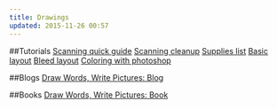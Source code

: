 ```yaml
---
title: Drawings
updated: 2015-11-26 00:57
---
```

##Tutorials
[Scanning quick guide](http://dw-wp.com/resources/cartooning-quickguides/quickguides-scanning/)
[Scanning cleanup](http://dw-wp.com/resources/cartooning-quickguides/quickguides-cleanup/)
[Supplies list](http://dw-wp.com/resources/cartooning-quickguides/supplies-list/)
[Basic layout](http://dw-wp.com/resources/cartooning-quickguides/layout-quickguides/quickguides-layout/)
[Bleed layout](http://dw-wp.com/resources/cartooning-quickguides/layout-quickguides/quickguides-bleeds/)
[Coloring with photoshop](http://designinstruct.com/drawing-illustration/how-to-color-inked-line-art-in-photoshop/)

##Blogs
[Draw Words, Write Pictures: Blog](http://dw-wp.com/)

##Books
[Draw Words, Write Pictures: Book](http://dw-wp.com/book-guides/drawing-words-writing-pictures-volume-1/)
